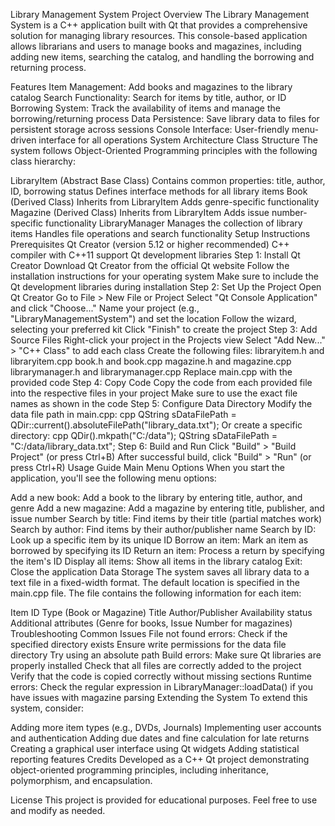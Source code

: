 Library Management System
Project Overview
The Library Management System is a C++ application built with Qt that provides a comprehensive solution for managing library resources. This console-based application allows librarians and users to manage books and magazines, including adding new items, searching the catalog, and handling the borrowing and returning process.

Features
Item Management: Add books and magazines to the library catalog
Search Functionality: Search for items by title, author, or ID
Borrowing System: Track the availability of items and manage the borrowing/returning process
Data Persistence: Save library data to files for persistent storage across sessions
Console Interface: User-friendly menu-driven interface for all operations
System Architecture
Class Structure
The system follows Object-Oriented Programming principles with the following class hierarchy:

LibraryItem (Abstract Base Class)
Contains common properties: title, author, ID, borrowing status
Defines interface methods for all library items
Book (Derived Class)
Inherits from LibraryItem
Adds genre-specific functionality
Magazine (Derived Class)
Inherits from LibraryItem
Adds issue number-specific functionality
LibraryManager
Manages the collection of library items
Handles file operations and search functionality
Setup Instructions
Prerequisites
Qt Creator (version 5.12 or higher recommended)
C++ compiler with C++11 support
Qt development libraries
Step 1: Install Qt Creator
Download Qt Creator from the official Qt website
Follow the installation instructions for your operating system
Make sure to include the Qt development libraries during installation
Step 2: Set Up the Project
Open Qt Creator
Go to File > New File or Project
Select "Qt Console Application" and click "Choose..."
Name your project (e.g., "LibraryManagementSystem") and set the location
Follow the wizard, selecting your preferred kit
Click "Finish" to create the project
Step 3: Add Source Files
Right-click your project in the Projects view
Select "Add New..." > "C++ Class" to add each class
Create the following files:
libraryitem.h and libraryitem.cpp
book.h and book.cpp
magazine.h and magazine.cpp
librarymanager.h and librarymanager.cpp
Replace main.cpp with the provided code
Step 4: Copy Code
Copy the code from each provided file into the respective files in your project
Make sure to use the exact file names as shown in the code
Step 5: Configure Data Directory
Modify the data file path in main.cpp:
cpp
QString sDataFilePath = QDir::current().absoluteFilePath("library_data.txt");
Or create a specific directory:
cpp
QDir().mkpath("C:/data");
QString sDataFilePath = "C:/data/library_data.txt";
Step 6: Build and Run
Click "Build" > "Build Project" (or press Ctrl+B)
After successful build, click "Build" > "Run" (or press Ctrl+R)
Usage Guide
Main Menu Options
When you start the application, you'll see the following menu options:

Add a new book: Add a book to the library by entering title, author, and genre
Add a new magazine: Add a magazine by entering title, publisher, and issue number
Search by title: Find items by their title (partial matches work)
Search by author: Find items by their author/publisher name
Search by ID: Look up a specific item by its unique ID
Borrow an item: Mark an item as borrowed by specifying its ID
Return an item: Process a return by specifying the item's ID
Display all items: Show all items in the library catalog
Exit: Close the application
Data Storage
The system saves all library data to a text file in a fixed-width format. The default location is specified in the main.cpp file. The file contains the following information for each item:

Item ID
Type (Book or Magazine)
Title
Author/Publisher
Availability status
Additional attributes (Genre for books, Issue Number for magazines)
Troubleshooting
Common Issues
File not found errors:
Check if the specified directory exists
Ensure write permissions for the data file directory
Try using an absolute path
Build errors:
Make sure Qt libraries are properly installed
Check that all files are correctly added to the project
Verify that the code is copied correctly without missing sections
Runtime errors:
Check the regular expression in LibraryManager::loadData() if you have issues with magazine parsing
Extending the System
To extend this system, consider:

Adding more item types (e.g., DVDs, Journals)
Implementing user accounts and authentication
Adding due dates and fine calculation for late returns
Creating a graphical user interface using Qt widgets
Adding statistical reporting features
Credits
Developed as a C++ Qt project demonstrating object-oriented programming principles, including inheritance, polymorphism, and encapsulation.

License
This project is provided for educational purposes. Feel free to use and modify as needed.

